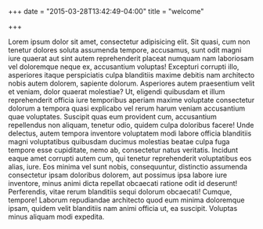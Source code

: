 +++
date = "2015-03-28T13:42:49-04:00"
title = "welcome"

+++

Lorem ipsum dolor sit amet, consectetur adipisicing elit. Sit quasi, cum non tenetur dolores soluta assumenda tempore, accusamus, sunt odit magni iure quaerat aut sint autem reprehenderit placeat numquam nam laboriosam vel doloremque neque ex, accusantium voluptas! Excepturi corrupti illo, asperiores itaque perspiciatis culpa blanditiis maxime debitis nam architecto nobis autem dolorem, sapiente dolorum. Asperiores autem praesentium velit et veniam, dolor quaerat molestiae? Ut, eligendi quibusdam et illum reprehenderit officia iure temporibus aperiam maxime voluptate consectetur dolorum a tempora quasi explicabo vel rerum harum veniam accusantium quae voluptates. Suscipit quas eum provident cum, accusantium repellendus non aliquam, tenetur odio, quidem culpa doloribus facere! Unde delectus, autem tempora inventore voluptatem modi labore officia blanditiis magni voluptatibus quibusdam ducimus molestias beatae culpa fuga tempore esse cupiditate, nemo ab, consectetur natus veritatis. Incidunt eaque amet corrupti autem cum, qui tenetur reprehenderit voluptatibus eos alias, iure. Eos minima vel sunt nobis, consequuntur, distinctio assumenda consectetur ipsam doloribus dolorem, aut possimus ipsa labore iure inventore, minus animi dicta repellat obcaecati ratione odit id deserunt! Perferendis, vitae rerum blanditiis sequi dolorum obcaecati! Cumque, tempore! Laborum repudiandae architecto quod eum minima doloremque ipsam, quidem velit blanditiis nam animi officia ut, ea suscipit. Voluptas minus aliquam modi expedita.
